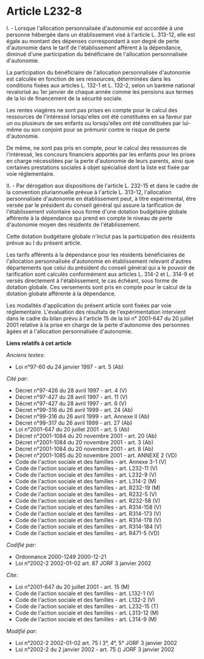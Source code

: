 # Article L232-8

I. - Lorsque l'allocation personnalisée d'autonomie est accordée à une personne hébergée dans un établissement visé à
l'article L. 313-12, elle est égale au montant des dépenses correspondant à son degré de perte d'autonomie dans le tarif de
l'établissement afférent à la dépendance, diminué d'une participation du bénéficiaire de l'allocation personnalisée
d'autonomie.

La participation du bénéficiaire de l'allocation personnalisée d'autonomie est calculée en fonction de ses ressources,
déterminées dans les conditions fixées aux articles L. 132-1 et L. 132-2, selon un barème national revalorisé au 1er janvier
de chaque année comme les pensions aux termes de la loi de financement de la sécurité sociale.

Les rentes viagères ne sont pas prises en compte pour le calcul des ressources de l'intéressé lorsqu'elles ont été
constituées en sa faveur par un ou plusieurs de ses enfants ou lorsqu'elles ont été constituées par lui-même ou son conjoint
pour se prémunir contre le risque de perte d'autonomie.

De même, ne sont pas pris en compte, pour le calcul des ressources de l'intéressé, les concours financiers apportés par les
enfants pour les prises en charge nécessitées par la perte d'autonomie de leurs parents, ainsi que certaines prestations
sociales à objet spécialisé dont la liste est fixée par voie réglementaire.

II. - Par dérogation aux dispositions de l'article L. 232-15 et dans le cadre de la convention pluriannuelle prévue à
l'article L. 313-12, l'allocation personnalisée d'autonomie en établissement peut, à titre expérimental, être versée par le
président du conseil général qui assure la tarification de l'établissement volontaire sous forme d'une dotation budgétaire
globale afférente à la dépendance qui prend en compte le niveau de perte d'autonomie moyen des résidents de l'établissement.

Cette dotation budgétaire globale n'inclut pas la participation des résidents prévue au I du présent article.

Les tarifs afférents à la dépendance pour les résidents bénéficiaires de l'allocation personnalisée d'autonomie en
établissement relevant d'autres départements que celui du président du conseil général qui a le pouvoir de tarification sont
calculés conformément aux articles L. 314-2 et L. 314-9 et versés directement à l'établissement, le cas échéant, sous forme
de dotation globale. Ces versements sont pris en compte pour le calcul de la dotation globale afférente à la dépendance.

Les modalités d'application du présent article sont fixées par voie réglementaire. L'évaluation des résultats de
l'expérimentation intervient dans le cadre du bilan prévu à l'article 15 de la loi n° 2001-647 du 20 juillet 2001 relative à
la prise en charge de la perte d'autonomie des personnes âgées et à l'allocation personnalisée d'autonomie.

**Liens relatifs à cet article**

_Anciens textes_:

  - Loi n°97-60 du 24 janvier 1997 - art. 5 (Ab)

_Cité par_:

  - Décret n°97-426 du 28 avril 1997 - art. 4 (V)
  - Décret n°97-427 du 28 avril 1997 - art. 11 (V)
  - Décret n°97-427 du 28 avril 1997 - art. 6 (V)
  - Décret n°99-316 du 26 avril 1999 - art. 24 (Ab)
  - Décret n°99-316 du 26 avril 1999 - art. Annexe II (Ab)
  - Décret n°99-317 du 26 avril 1999 - art. 27 (Ab)
  - Loi n°2001-647 du 20 juillet 2001 - art. 5 (Ab)
  - Décret n°2001-1084 du 20 novembre 2001 - art. 20 (Ab)
  - Décret n°2001-1084 du 20 novembre 2001 - art. 3 (Ab)
  - Décret n°2001-1084 du 20 novembre 2001 - art. 8 (Ab)
  - Décret n°2001-1085 du 20 novembre 2001 - art. ANNEXE 2 (VD)
  - Code de l'action sociale et des familles - art. Annexe 3-1 (V)
  - Code de l'action sociale et des familles - art. L232-11 (V)
  - Code de l'action sociale et des familles - art. L232-9 (V)
  - Code de l'action sociale et des familles - art. L314-2 (M)
  - Code de l'action sociale et des familles - art. R232-19 (M)
  - Code de l'action sociale et des familles - art. R232-5 (V)
  - Code de l'action sociale et des familles - art. R232-58 (V)
  - Code de l'action sociale et des familles - art. R314-158 (V)
  - Code de l'action sociale et des familles - art. R314-173 (V)
  - Code de l'action sociale et des familles - art. R314-178 (V)
  - Code de l'action sociale et des familles - art. R314-184 (V)
  - Code de l'action sociale et des familles - art. R471-5 (VD)

_Codifié par_:

  - Ordonnance 2000-1249 2000-12-21
  - Loi n°2002-2 2002-01-02 art. 87 JORF 3 janvier 2002

_Cite_:

  - Loi n°2001-647 du 20 juillet 2001 - art. 15 (M)
  - Code de l'action sociale et des familles - art. L132-1 (V)
  - Code de l'action sociale et des familles - art. L132-2 (V)
  - Code de l'action sociale et des familles - art. L232-15 (T)
  - Code de l'action sociale et des familles - art. L313-12 (M)
  - Code de l'action sociale et des familles - art. L314-9 (M)

_Modifié par_:

  - Loi n°2002-2 2002-01-02 art. 75 I 3°, 4°, 5° JORF 3 janvier 2002
  - Loi n°2002-2 du 2 janvier 2002 - art. 75 () JORF 3 janvier 2002
